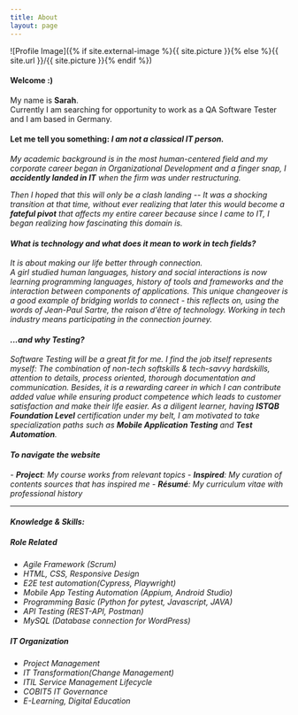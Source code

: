 ```yaml
---
title: About
layout: page
---
```

![Profile Image]({% if site.external-image %}{{ site.picture }}{% else %}{{ site.url }}/{{ site.picture }}{% endif %})

<h4> Welcome :)</h4>
My name is <strong>Sarah</strong>. 
<br>Currently I am searching for opportunity to work as a QA Software Tester and I am based in Germany.

<h4>Let me tell you something: <i>I am not a classical IT person.</h4>
My academic background is in the most human-centered field and my corporate career began in Organizational Development and a finger snap, I <i><strong>accidently landed in IT</strong></i> when the firm was under restructuring. 
<p><i> Then I hoped that this will only be a clash landing </i> -- It was a shocking transition at that time, without ever realizing that later this would become a <strong>fateful pivot</strong> that affects my entire career because since I came to IT, I began realizing how fascinating this domain is. </p>

<h4>What is technology and what does it mean to work in tech fields?</h4>
It is about making our life better through connection. 
<br>A girl studied human languages, history and social interactions is now learning programming languages, history of tools and frameworks and the interaction between components of applications. This unique changeover is a good example of bridging worlds to connect - this reflects on, using the words of <i>Jean-Paul Sartre</i>, the <i>raison d'être</i> of technology. Working in tech industry means participating in the connection journey.</p>

<h4> ...and why Testing?</h4>
Software Testing will be a great fit for me. I find the job itself represents myself: The combination of non-tech softskills & tech-savvy hardskills, attention to details, process oriented, thorough documentation and communication. Besides, it is a rewarding career in which I can contribute added value while ensuring product competence which leads to customer satisfaction and make their life easier. As a diligent learner, having <strong>ISTQB Foundation Level</strong> certification under my belt, I am motivated to take specialization paths such as <strong>Mobile Application Testing</strong> and <strong>Test Automation</strong>.</p>

<h4>To navigate the website</h4>
- <strong>Project</strong>: My course works from relevant topics
- <strong>Inspired</strong>: My curation of contents sources that has inspired me 
- <strong>Résumé</strong>: My curriculum vitae with professional history


---
<h4>Knowledge & Skills:</h4>

<h5>Role Related</h5>

<ul class="skill-list">
	<li>Agile Framework (Scrum)</li>
	<li>HTML, CSS, Responsive Design</li>
	<li>E2E test automation(Cypress, Playwright)</li>
	<li>Mobile App Testing Automation (Appium, Android Studio)</li>
	<li>Programming Basic (Python for pytest, Javascript, JAVA)</li>
	<li>API Testing (REST-API, Postman)</li>
	<li>MySQL (Database connection for WordPress)
</ul>

<h5>IT Organization</h5>

<ul class="skill-list">
	<li>Project Management</li>
	<li>IT Transformation(Change Management)</li>
	<li>ITIL Service Management Lifecycle</li>
	<li>COBIT5 IT Governance</li>
	<li>E-Learning, Digital Education</li>
</ul>

<!-- <h5>Mobile Working & Collaboration Tools</h5>

<ul class="skill-list">
	<li>Microsoft Office365 Suites (TEAMS, OneDrive)</li>
	<li>Atlassian Jira (Digital Kanban, Bug Tracking)</li>
	<li>GitHub (Version Controlling and Collaboration)</li>
	<li>Jenkins & Docker (Basic Knowledge in CI&CD concept)</li>
	<li>Slack (Team Communication)</li>
</ul> -->

<!-- <h2>Digital Creativity</h2>

<ul class="skill-list">
	<li>Product Development & Design Thinking (UX Design)</li>
	<li>Visual Communication Design (Adobe Creative Suites)</li>
	<li>Video Editing & Animation(Davinci Resolve 17, Movavi, Hitfilm Express)</li>
</ul>
 -->


<!-- Moreover, I am very convinced that on top of the required technical hard skills in software development and testing, my transferrable skills which have been gained throughout my past tack of professional experiences will add significant values to the future projects. -->

<!-- that how the wheels are moving in phase by phase approach and the inter-dependencies between roles, deliverables and artifacts.  -->

<!-- <p>Being a global nomad, coming from Far-East to West has been shaping my personality of eagering to explore different fields, working hard, learning immensely, taking risks and responsibilities of the consequences. This is derived from my upbringing: Raised in the city Seoul, then a couple years during mid-teen, exposure to countries in South Pacific. Later spent high school and college years in a southern port city Busan, as a student had international encounters in Australia and Europe. After the study, came back to Seoul and then made all the way to Germany. The international and intercultural living, learning and working experiences will bring critical value into the most dynamic and diverse field like technology.</p> -->


<!-- <p>While working in IT&D area, I have realized that information technology is a fascinating area. Here I could learn the process driven IT project and change management. In the meantime the thirst was growing for more tech-savvy topics and I took a sabbatical break to allow myself enough time and environment for reshaping the career path. </p> -->
